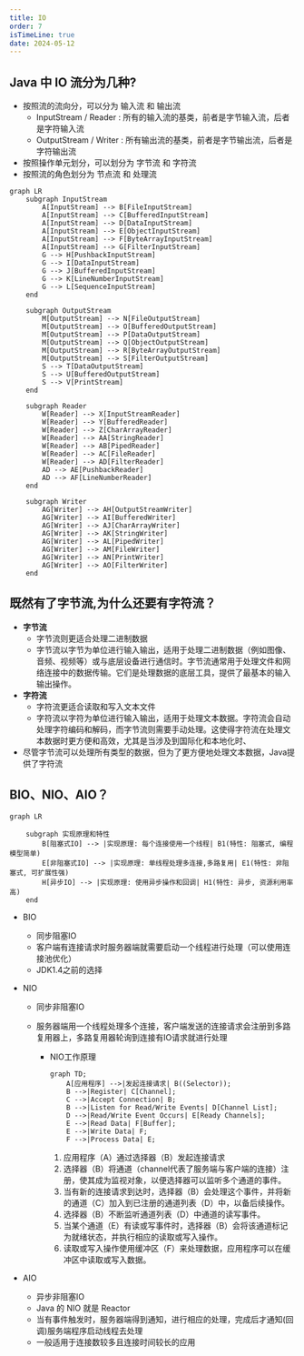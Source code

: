 ```yaml
---
title: IO
order: 7
isTimeLine: true
date: 2024-05-12
---
```


## Java 中 IO 流分为几种?  

- 按照流的流向分，可以分为 输入流 和 输出流
  - InputStream / Reader : 所有的输入流的基类，前者是字节输入流，后者是字符输入流
  - OutputStream / Writer : 所有输出流的基类，前者是字节输出流，后者是字符输出流
- 按照操作单元划分，可以划分为 字节流 和 字符流
- 按照流的角色划分为 节点流 和 处理流

```mermaid
graph LR
    subgraph InputStream
        A[InputStream] --> B[FileInputStream]
        A[InputStream] --> C[BufferedInputStream]
        A[InputStream] --> D[DataInputStream]
        A[InputStream] --> E[ObjectInputStream]
        A[InputStream] --> F[ByteArrayInputStream]
        A[InputStream] --> G[FilterInputStream]
        G --> H[PushbackInputStream]
        G --> I[DataInputStream]
        G --> J[BufferedInputStream]
        G --> K[LineNumberInputStream]
        G --> L[SequenceInputStream]
    end

    subgraph OutputStream
        M[OutputStream] --> N[FileOutputStream]
        M[OutputStream] --> O[BufferedOutputStream]
        M[OutputStream] --> P[DataOutputStream]
        M[OutputStream] --> Q[ObjectOutputStream]
        M[OutputStream] --> R[ByteArrayOutputStream]
        M[OutputStream] --> S[FilterOutputStream]
        S --> T[DataOutputStream]
        S --> U[BufferedOutputStream]
        S --> V[PrintStream]
    end

    subgraph Reader
        W[Reader] --> X[InputStreamReader]
        W[Reader] --> Y[BufferedReader]
        W[Reader] --> Z[CharArrayReader]
        W[Reader] --> AA[StringReader]
        W[Reader] --> AB[PipedReader]
        W[Reader] --> AC[FileReader]
        W[Reader] --> AD[FilterReader]
        AD --> AE[PushbackReader]
        AD --> AF[LineNumberReader]
    end

    subgraph Writer
        AG[Writer] --> AH[OutputStreamWriter]
        AG[Writer] --> AI[BufferedWriter]
        AG[Writer] --> AJ[CharArrayWriter]
        AG[Writer] --> AK[StringWriter]
        AG[Writer] --> AL[PipedWriter]
        AG[Writer] --> AM[FileWriter]
        AG[Writer] --> AN[PrintWriter]
        AG[Writer] --> AO[FilterWriter]
    end

```

## 既然有了字节流,为什么还要有字符流？

- **字节流**
  - 字节流则更适合处理二进制数据
  - 字节流以字节为单位进行输入输出，适用于处理二进制数据（例如图像、音频、视频等）或与底层设备进行通信时。字节流通常用于处理文件和网络连接中的数据传输。它们是处理数据的底层工具，提供了最基本的输入输出操作。
- **字符流**
  - 字符流更适合读取和写入文本文件
  - 字符流以字符为单位进行输入输出，适用于处理文本数据。字符流会自动处理字符编码和解码，而字节流则需要手动处理。这使得字符流在处理文本数据时更方便和高效，尤其是当涉及到国际化和本地化时、
- 尽管字节流可以处理所有类型的数据，但为了更方便地处理文本数据，Java提供了字符流

## BIO、NIO、AIO？

```mermaid
graph LR

    subgraph 实现原理和特性
        B[阻塞式IO] --> |实现原理: 每个连接使用一个线程| B1(特性: 阻塞式, 编程模型简单)
        E[非阻塞式IO] --> |实现原理: 单线程处理多连接,多路复用| E1(特性: 非阻塞式, 可扩展性强)
        H[异步IO] --> |实现原理: 使用异步操作和回调| H1(特性: 异步, 资源利用率高)
    end
```

- BIO
  
  - 同步阻塞IO
  - 客户端有连接请求时服务器端就需要启动一个线程进行处理（可以使用连接池优化）
  - JDK1.4之前的选择
- NIO
  - 同步非阻塞IO

  - 服务器端用一个线程处理多个连接，客户端发送的连接请求会注册到多路复用器上，多路复用器轮询到连接有IO请求就进行处理

    - NIO工作原理

      ```mermaid
      graph TD;
          A[应用程序] -->|发起连接请求| B((Selector));
          B -->|Register| C[Channel];
          C -->|Accept Connection| B;
          B -->|Listen for Read/Write Events| D[Channel List];
          D -->|Read/Write Event Occurs| E[Ready Channels];
          E -->|Read Data| F[Buffer];
          E -->|Write Data| F;
          F -->|Process Data| E;
      
      ```

      

      1. 应用程序（A）通过选择器（B）发起连接请求
      2. 选择器（B）将通道（channel代表了服务端与客户端的连接）注册，使其成为监视对象，以便选择器可以监听多个通道的事件。
      3. 当有新的连接请求到达时，选择器（B）会处理这个事件，并将新的通道（C）加入到已注册的通道列表（D）中，以备后续操作。
      4. 选择器（B）不断监听通道列表（D）中通道的读写事件。
      5. 当某个通道（E）有读或写事件时，选择器（B）会将该通道标记为就绪状态，并执行相应的读取或写入操作。
      6. 读取或写入操作使用缓冲区（F）来处理数据，应用程序可以在缓冲区中读取或写入数据。
- AIO

  - 异步非阻塞IO
  - Java 的 NIO 就是 Reactor
  - 当有事件触发时，服务器端得到通知，进行相应的处理，完成后才通知(回调)服务端程序启动线程去处理
  - 一般适用于连接数较多且连接时间较长的应用

